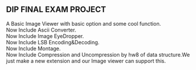 DIP FINAL EXAM PROJECT
---------------------
A Basic Image Viewer with basic option and some cool function.  
Now Include Ascii Converter.  
Now Include Image EyeDropper.  
Now Include LSB Encoding&Decoding.  
Now Include Montage.  
Now Include Compression and Uncompression by hw8 of data structure.We just make a new extension and our Image viewer can support this.  
